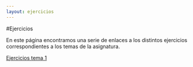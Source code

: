 ```yaml
---
layout: ejercicios
---
```


#Ejercicios

En este página encontramos una serie de enlaces a los distintos ejercicios correspondientes a los temas de la asignatura.

[Ejercicios tema 1](ejerciciosTema1)
